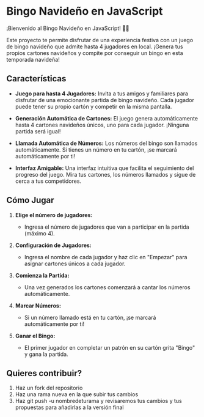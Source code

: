 # Bingo Navideño en JavaScript

¡Bienvenido al Bingo Navideño en JavaScript! 🎅🎄

Este proyecto te permite disfrutar de una experiencia festiva con un juego de bingo navideño que admite hasta 4 jugadores en local. ¡Genera tus propios cartones navideños y compite por conseguir un bingo en esta temporada navideña!

## Características

- **Juego para hasta 4 Jugadores:** Invita a tus amigos y familiares para disfrutar de una emocionante partida de bingo navideño. Cada jugador puede tener su propio cartón y competir en la misma pantalla.

- **Generación Automática de Cartones:** El juego genera automáticamente hasta 4 cartones navideños únicos, uno para cada jugador. ¡Ninguna partida será igual!

- **Llamada Automática de Números:** Los números del bingo son llamados automáticamente. Si tienes un número en tu cartón, ¡se marcará automáticamente por ti!

- **Interfaz Amigable:** Una interfaz intuitiva que facilita el seguimiento del progreso del juego. Mira tus cartones, los números llamados y sigue de cerca a tus competidores.

## Cómo Jugar

1. **Elige el número de jugadores:**
   - Ingresa el número de jugadores que van a participar en la partida (máximo 4).

2. **Configuración de Jugadores:**
   - Ingresa el nombre de cada jugador y haz clic en "Empezar" para asignar cartones únicos a cada jugador.

3. **Comienza la Partida:**
   - Una vez generados los cartones comenzará a cantar los números automáticamente.

4. **Marcar Números:**
   - Si un número llamado está en tu cartón, ¡se marcará automáticamente por ti!

5. **Ganar el Bingo:**
   - El primer jugador en completar un patrón en su cartón grita "Bingo" y gana la partida.

## Quieres contribuir?

1. Haz un fork del repositorio
2. Haz una rama nueva en la que subir tus cambios
3. Haz git push -u nombredeturama y revisaremos tus cambios y tus propuestas para añadirlas a la versión final
